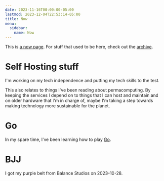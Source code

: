 ```yaml
---
date: 2023-11-16T00:00:00-05:00
lastmod: 2023-12-04T22:53:14-05:00
title: Now
menu:
  sidebar:
    name: Now
---
```


This is [a now page](https://nownownow.com/about). For stuff that used to be here, check out the
[archive](/old-now/archive).

# Self Hosting stuff

I'm working on my tech independence and putting my tech skills to the test.

This also relates to things I've been reading about permacomputing. By keeping the services I depend
on to things that I can host and maintain and on older hardware that I'm in charge of, maybe I'm
taking a step towards making technology more sustainable for the planet.

# Go

In my spare time, I've been learning how to play [Go](https://en.wikipedia.org/wiki/Go_(game)).

# BJJ

I got my purple belt from Balance Studios on 2023-10-28.
